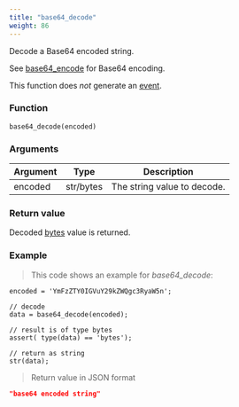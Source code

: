 ```yaml
---
title: "base64_decode"
weight: 86
---
```


Decode a Base64 encoded string.

See [base64_encode](../base64_encode) for Base64 encoding.

This function does *not* generate an [event](../../overview/events).

### Function

`base64_decode(encoded)`

### Arguments

Argument | Type | Description
-------- | ---- | -----------
encoded | str/bytes | The string value to decode.

### Return value
Decoded [bytes](../../data-types/bytes) value is returned.

### Example

> This code shows an example for *base64_decode*:

```thingsdb,json_response
encoded = 'YmFzZTY0IGVuY29kZWQgc3RyaW5n';

// decode
data = base64_decode(encoded);

// result is of type bytes
assert( type(data) == 'bytes');

// return as string
str(data);
```

> Return value in JSON format

```json
"base64 encoded string"
```


